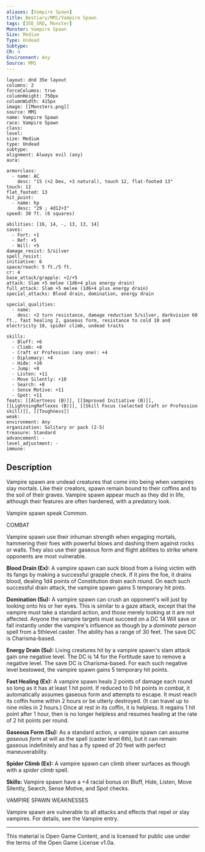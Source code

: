 ```yaml
---
aliases: [Vampire Spawn]
title: Bestiary/MM1/Vampire Spawn
tags: [35E_SRD, Monster]
Monster: Vampire Spawn
Size: Medium
Type: Undead
Subtype: 
CR: 4
Environnent: Any
Source: MM1
---
```


```statblock
layout: dnd 35e layout
columns: 2
forceColumns: true
columnHeight: 750px
columnWidth: 415px
image: [[Monsters.png]]
source: MM1
name: Vampire Spawn
race: Vampire Spawn
class: 
level: 
size: Medium
type: Undead
subtype: 
alignment: Always evil (any)
aura: 

armorclass:
  - name: AC
    desc: "15 (+2 Dex, +3 natural), touch 12, flat-footed 13"
touch: 12
flat_footed: 13
hit_point:
  - name: hp
    desc: "29 ; 4d12+3"
speed: 30 ft. (6 squares)

abilities: [16, 14, -, 13, 13, 14]
saves:
  - Fort: +1
  - Ref: +5
  - Will: +5
damage_resist: 5/silver
spell_resist: 
initiative: 6
space/reach: 5 ft./5 ft.
cr: 4
base_attack/grapple: +2/+5
attack: Slam +5 melee (1d6+4 plus energy drain)
full_attack: Slam +5 melee (1d6+4 plus energy drain)
special_attacks: Blood drain, domination, energy drain

special_qualities:
  - name: 
    desc: +2 turn resistance, damage reduction 5/silver, darkvision 60 ft., fast healing 2, gaseous form, resistance to cold 10 and electricity 10, spider climb, undead traits

skills:
  - Bluff: +6
  - Climb: +8
  - Craft or Profession (any one): +4
  - Diplomacy: +4
  - Hide: +10
  - Jump: +8
  - Listen: +11
  - Move Silently: +10
  - Search: +8
  - Sense Motive: +11
  - Spot: +11
feats: [[Alertness (B)]], [[Improved Initiative (B)]], [[LightningReflexes (B)]], [[Skill Focus (selected Craft or Profession skill)]], [[Toughness]]
weak: 
environment: Any
organization: Solitary or pack (2-5)
treasure: Standard
advancement: -
level_adjustment: -
immune: 
```

## Description

<p>Vampire spawn are undead creatures that come into being when vampires slay mortals. Like their creators, spawn remain bound to their coffins and to the soil of their graves. Vampire spawn appear much as they did in life, although their features are often hardened, with a predatory look.</p>
<p>Vampire spawn speak Common.</p>
<p>COMBAT</p>
<p>Vampire spawn use their inhuman strength when engaging mortals, hammering their foes with powerful blows and dashing them against rocks or walls. They also use their gaseous form and flight abilities to strike where opponents are most vulnerable.</p>
<p>
            <b>Blood Drain (Ex):</b> A vampire spawn can suck blood from a living victim with its fangs by making a successful grapple check. If it pins the foe, it drains blood, dealing 1d4 points of Constitution drain each round. On each such successful drain attack, the vampire spawn gains 5 temporary hit pints.</p>
<p>
            <b>Domination (Su):</b> A vampire spawn can crush an opponent's will just by looking onto his or her eyes. This is similar to a gaze attack, except that the vampire must take a standard action, and those merely looking at it are not affected. Anyone the vampire targets must succeed on a DC 14 Will save or fall instantly under the vampire's influence as though by a  <i>dominate person</i> spell from a 5thlevel caster. The ability has a range of 30 feet. The save DC is Charisma-based.</p>
<p>
            <b>Energy Drain (Su):</b> Living creatures hit by a vampire spawn's slam attack gain one negative level. The DC is 14 for the Fortitude save to remove a negative level. The save DC is Charisma-based. For each such negative level bestowed, the vampire spawn gains 5 temporary hit points.</p>
<p>
            <b>Fast Healing (Ex):</b> A vampire spawn heals 2 points of damage each round so long as it has at least 1 hit point. If reduced to 0 hit points in combat, it automatically assumes gaseous form and attempts to escape. It must reach its coffin home within 2 hours or be utterly destroyed. (It can travel up to nine miles in 2 hours.) Once at rest in its coffin, it is helpless. It regains 1 hit point after 1 hour, then is no longer helpless and resumes healing at the rate of 2 hit points per round.</p>
<p>
            <b>Gaseous Form (Su):</b> As a standard action, a vampire spawn can assume <i>gaseous form</i> at will as the spell (caster level 6th), but it can remain gaseous indefinitely and has a fly speed of 20 feet with perfect maneuverability.</p>
<p>
            <b>Spider Climb (Ex):</b> A vampire spawn can climb sheer surfaces as though with a <i>spider climb</i> spell.</p>
<p>
            <b>Skills:</b> Vampire spawn have a +4 racial bonus on Bluff, Hide, Listen, Move Silently, Search, Sense Motive, and Spot checks.</p>
<p>VAMPIRE SPAWN WEAKNESSES</p>
<p>Vampire spawn are vulnerable to all attacks and effects that repel or slay vampires. For details, see the Vampire entry.</p>

---

This material is Open Game Content, and is licensed for public use under
the terms of the Open Game License v1.0a.
